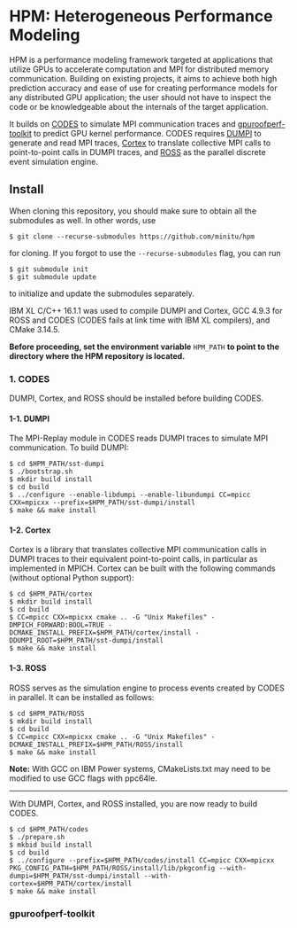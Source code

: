 # HPM: Heterogeneous Performance Modeling

HPM is a performance modeling framework targeted at applications that utilize
GPUs to accelerate computation and MPI for distributed memory communication.
Building on existing projects, it aims to achieve both high prediction accuracy
and ease of use for creating performance models for any distributed GPU
application; the user should not have to inspect the code or be knowledgeable
about the internals of the target application.

It builds on [CODES](https://github.com/minitu/codes) to simulate MPI
communication traces and
[gpuroofperf-toolkit](https://github.com/minitu/gpuroofperf-toolkit) to predict
GPU kernel performance. CODES requires
[DUMPI](https://github.com/minitu/sst-dumpi) to generate and read MPI traces,
[Cortex](https://github.com/minitu/dumpi-cortex) to translate collective MPI
calls to point-to-point calls in DUMPI traces, and
[ROSS](https://github.com/ROSS-org/ROSS) as the parallel discrete event
simulation engine.

## Install

When cloning this repository, you should make sure to obtain all the submodules
as well. In other words, use

```
$ git clone --recurse-submodules https://github.com/minitu/hpm
```

for cloning. If you forgot to use the `--recurse-submodules` flag, you can run

```
$ git submodule init
$ git submodule update
```

to initialize and update the submodules separately.

IBM XL C/C++ 16.1.1 was used to compile DUMPI and Cortex, GCC 4.9.3 for ROSS
and CODES (CODES fails at link time with IBM XL compilers), and CMake 3.14.5.

**Before proceeding, set the environment variable** `HPM_PATH` **to point to
the directory where the HPM repository is located.**

### 1. CODES

DUMPI, Cortex, and ROSS should be installed before building CODES.

#### 1-1. DUMPI

The MPI-Replay module in CODES reads DUMPI traces to simulate MPI communication.
To build DUMPI:

```
$ cd $HPM_PATH/sst-dumpi
$ ./bootstrap.sh
$ mkdir build install
$ cd build
$ ../configure --enable-libdumpi --enable-libundumpi CC=mpicc CXX=mpicxx --prefix=$HPM_PATH/sst-dumpi/install
$ make && make install
```

#### 1-2. Cortex

Cortex is a library that translates collective MPI communication calls in DUMPI
traces to their equivalent point-to-point calls, in particular as implemented
in MPICH.
Cortex can be built with the following commands (without optional Python support):

```
$ cd $HPM_PATH/cortex
$ mkdir build install
$ cd build
$ CC=mpicc CXX=mpicxx cmake .. -G "Unix Makefiles" -DMPICH_FORWARD:BOOL=TRUE -DCMAKE_INSTALL_PREFIX=$HPM_PATH/cortex/install -DDUMPI_ROOT=$HPM_PATH/sst-dumpi/install
$ make && make install
```

#### 1-3. ROSS

ROSS serves as the simulation engine to process events created by CODES in
parallel. It can be installed as follows:

```
$ cd $HPM_PATH/ROSS
$ mkdir build install
$ cd build
$ CC=mpicc CXX=mpicxx cmake .. -G "Unix Makefiles" -DCMAKE_INSTALL_PREFIX=$HPM_PATH/ROSS/install
$ make && make install
```

**Note:** With GCC on IBM Power systems, CMakeLists.txt may need to be modified to use GCC flags with ppc64le.

---

With DUMPI, Cortex, and ROSS installed, you are now ready to build CODES.

```
$ cd $HPM_PATH/codes
$ ./prepare.sh
$ mkbid build install
$ cd build
$ ../configure --prefix=$HPM_PATH/codes/install CC=mpicc CXX=mpicxx PKG_CONFIG_PATH=$HPM_PATH/ROSS/install/lib/pkgconfig --with-dumpi=$HPM_PATH/sst-dumpi/install --with-cortex=$HPM_PATH/cortex/install
$ make && make install
```

### gpuroofperf-toolkit

